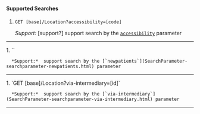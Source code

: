 #### Supported Searches

1. `GET [base]/Location?accessibility=[code]`

      *Support:* [support?] support search by the [`accessibility`](SearchParameter-searchparameter-accessibility.html) parameter
<hr />
1. ``

      *Support:*  support search by the [`newpatients`](SearchParameter-searchparameter-newpatients.html) parameter
<hr />
1. `GET [base]/Location?via-intermediary=[id]`

      *Support:*  support search by the [`via-intermediary`](SearchParameter-searchparameter-via-intermediary.html) parameter
<hr />